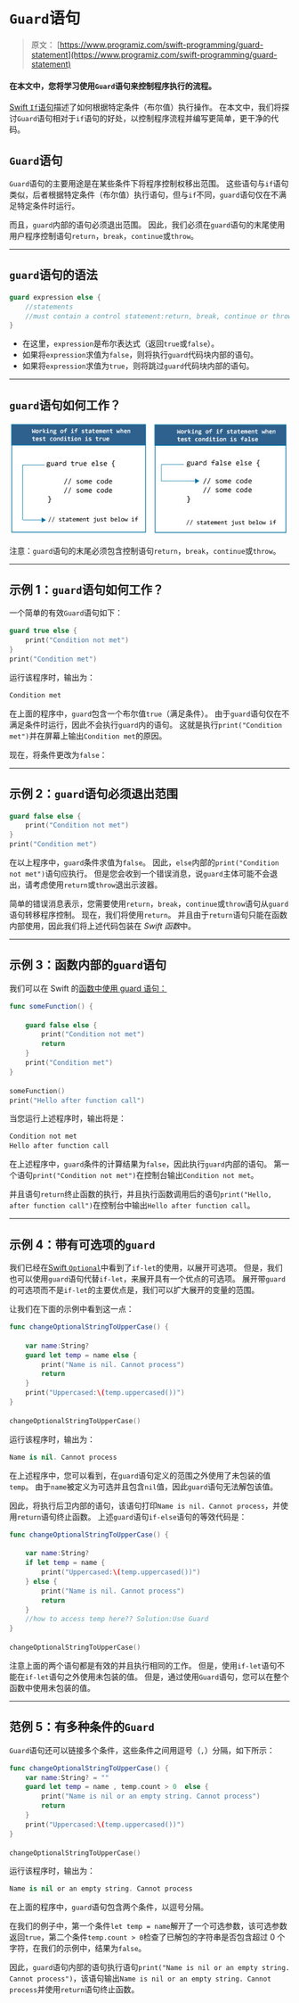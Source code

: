 # `Guard`语句

> 原文： [https://www.programiz.com/swift-programming/guard-statement](https://www.programiz.com/swift-programming/guard-statement)

#### 在本文中，您将学习使用`Guard`语句来控制程序执行的流程。

[Swift `If`语句](/swift-programming/if-else-statement "Swift if-else statement")描述了如何根据特定条件（布尔值）执行操作。 在本文中，我们将探讨`Guard`语句相对于`if`语句的好处，以控制程序流程并编写更简单，更干净的代码。

## `Guard`语句

`Guard`语句的主要用途是在某些条件下将程序控制权移出范围。 这些语句与`if`语句类似，后者根据特定条件（布尔值）执行语句，但与`if`不同，`guard`语句仅在不满足特定条件时运行。

而且，`guard`内部的语句必须退出范围。 因此，我们必须在`guard`语句的末尾使用用户程序控制语句`return`，`break`，`continue`或`throw`。

* * *

## `guard`语句的语法

```swift
guard expression else {
	//statements
	//must contain a control statement:return, break, continue or throw.
}

```

*   在这里，`expression`是布尔表达式（返回`true`或`false`）。
*   如果将`expression`求值为`false`，则将执行`guard`代码块内部的语句。
*   如果将`expression`求值为`true`，则将跳过`guard`代码块内部的语句。

* * *

## `guard`语句如何工作？

![How Swift guard statement works?](img/cfd206b9615924061b14dcdb80487cd1.png "Swift guard statement")

注意：`guard`语句的末尾必须包含控制语句`return`，`break`，`continue`或`throw`。

* * *

## 示例 1：`guard`语句如何工作？

一个简单的有效`Guard`语句如下：

```swift
guard true else {
	print("Condition not met")
}
print("Condition met") 
```

运行该程序时，输出为：

```swift
Condition met
```

在上面的程序中，`guard`包含一个布尔值`true`（满足条件）。 由于`guard`语句仅在不满足条件时运行，因此不会执行`guard`内的语句。 这就是执行`print("Condition met")`并在屏幕上输出`Condition met`的原因。

现在，将条件更改为`false`：

* * *

## 示例 2：`guard`语句必须退出范围

```swift
guard false else {
	print("Condition not met")
}
print("Condition met") 
```

在以上程序中，`guard`条件求值为`false`。 因此，`else`内部的`print("Condition not met")`语句应执行。 但是您会收到一个错误消息，说`guard`主体可能不会退出，请考虑使用`return`或`throw`退出示波器。

简单的错误消息表示，您需要使用`return`，`break`，`continue`或`throw`语句从`guard`语句转移程序控制。 现在，我们将使用`return`。 并且由于`return`语句只能在函数内部使用，因此我们将上述代码包装在 *Swift 函数*中。

* * *

## 示例 3：函数内部的`guard`语句

我们可以在 Swift 的[函数中使用 guard 语句：](/swift-programming/functions "Swift functions")

```swift
func someFunction() {

	guard false else {
		print("Condition not met")
		return
	}
	print("Condition met")
}

someFunction()
print("Hello after function call") 
```

当您运行上述程序时，输出将是：

```swift
Condition not met
Hello after function call 
```

在上述程序中，`guard`条件的计算结果为`false`，因此执行`guard`内部的语句。 第一个语句`print("Condition not met")`在控制台输出`Condition not met`。

并且语句`return`终止函数的执行，并且执行函数调用后的语句`print("Hello, after function call")`在控制台中输出`Hello after function call`。

* * *

## 示例 4：带有可选项的`guard`

我们已经在[Swift `Optional`](/swift-programming/optionals "Swift Optionals")中看到了`if-let`的使用，以展开可选项。 但是，我们也可以使用`guard`语句代替`if-let`，来展开具有一个优点的可选项。 展开带`guard`的可选项而不是`if-let`的主要优点是，我们可以扩大展开的变量的范围。

让我们在下面的示例中看到这一点：

```swift
func changeOptionalStringToUpperCase() {

	var name:String?
	guard let temp = name else {
		print("Name is nil. Cannot process")
		return
	}
	print("Uppercased:\(temp.uppercased())")
}

changeOptionalStringToUpperCase() 
```

运行该程序时，输出为：

```swift
Name is nil. Cannot process
```

在上述程序中，您可以看到，在`guard`语句定义的范围之外使用了未包装的值`temp`。 由于`name`被定义为可选并且包含`nil`值，因此`guard`语句无法解包该值。

因此，将执行后卫内部的语句，该语句打印`Name is nil. Cannot process`，并使用`return`语句终止函数。 上述`guard`语句`if-else`语句的等效代码是：

```swift
func changeOptionalStringToUpperCase() {

	var name:String?
	if let temp = name {
		print("Uppercased:\(temp.uppercased())")
	} else {
		print("Name is nil. Cannot process")
		return
    }
	//how to access temp here?? Solution:Use Guard
}

changeOptionalStringToUpperCase() 
```

注意上面的两个语句都是有效的并且执行相同的工作。 但是，使用`if-let`语句不能在`if-let`语句之外使用未包装的值。 但是，通过使用`Guard`语句，您可以在整个函数中使用未包装的值。

* * *

## 范例 5：有多种条件的`Guard`

`Guard`语句还可以链接多个条件，这些条件之间用逗号（`,`）分隔，如下所示：

```swift
func changeOptionalStringToUpperCase() {
	var name:String? = ""
	guard let temp = name , temp.count > 0  else {
		print("Name is nil or an empty string. Cannot process")
		return
	}
	print("Uppercased:\(temp.uppercased())")
}

changeOptionalStringToUpperCase()
```

运行该程序时，输出为：

```swift
Name is nil or an empty string. Cannot process
```

在上面的程序中，`guard`语句包含两个条件，以逗号分隔。

在我们的例子中，第一个条件`let temp = name`解开了一个可选参数，该可选参数返回`true`，第二个条件`temp.count > 0`检查了已解包的字符串是否包含超过 0 个字符，在我们的示例中，结果为`false`。

因此，`guard`语句内部的语句执行语句`print("Name is nil or an empty string. Cannot process")`，该语句输出`Name is nil or an empty string. Cannot process`并使用`return`语句终止函数。